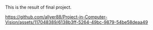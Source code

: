 This is the result of final project.

https://github.com/allyer88/Project-in-Computer-Vision/assets/117048389/6138b3ff-5264-49bc-9879-54be58deaa49

